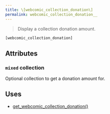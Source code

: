 ```yaml
---
title: \[webcomic_collection_donation\]
permalink: webcomic_collection_donation__
---
```


> Display a collection donation amount.

```php
[webcomic_collection_donation]
```

## Attributes

### `mixed` collection
Optional collection to get a donation amount for.

## Uses
- [get_webcomic_collection_donation()](get_webcomic_collection_donation())

